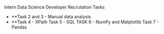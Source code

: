 Intern Data Science Developer Recrutation Tasks

* **Task 2 and 3 - Manual data analysis
* **Task 4 - XPath
Task 5 - SQL
TASK 6 - NumPy and Matplotlib 
Task 7 - Pandas
